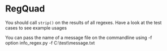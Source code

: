 RegQuad
=======
You should call `strip()` on the results of all regexes.
Have a look at the test cases to see example usages

You can pass the name of a message file on the commandline using -f option
info_regex.py -f C:\test\message.txt
